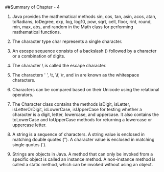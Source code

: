 ##Summary of Chapter - 4

1. Java provides the mathematical methods sin, cos, tan, asin, acos, atan, toRadians, toDegree, exp, log, log10, pow, sqrt, cell, floor, rint, round, min, max, abs, and random in the Math class for performing mathematical functions. </br>

2. The character type char represents a single character.</br>

3. An escape sequence consists of a backslash (\) followed by a character or a combination of digits.</br>

4. The character \ is called the escape character.</br>

5. The characters ' ', \t, \f, \r, and \n are known as the whitespace characters.</br>

6. Characters can be compared based on their Unicode using the relational operators.</br>

7. The Character class contains the methods isDigit, isLetter, isLetterOrDigit, isLowerCase, isUpperCase for testing whether a character is a digit, letter, lowercase, and uppercase. It also contains the toLowerCase and toUpperCase methods for returning a lowercase or uppercase letter.</br>

8. A string is a sequence of characters. A string value is enclosed in matching double quotes ("). A character value is enclosed in matching single quotes (').</br>

9. Strings are objects in Java. A method that can only be invoked from a specific object is called an instance method. A non-instance method is called a static method, which can be invoked without using an object.
